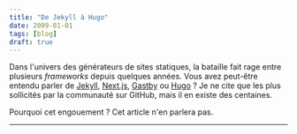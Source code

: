 ```yaml
---
title: "De Jekyll à Hugo"
date: 2099-01-01
tags: [blog]
draft: true
---
```


Dans l'univers des générateurs de sites statiques, la bataille fait rage entre
plusieurs _frameworks_ depuis quelques années. Vous avez peut-être entendu parler
de [Jekyll][1], [Next.js][2], [Gastby][3] ou [Hugo][4] ? Je ne cite que les plus
sollicités par la communauté sur GitHub, mais il en existe des centaines.

[1]: https://github.com/jekyll/jekyll
[2]: https://github.com/vercel/next.js
[3]: https://github.com/gatsbyjs/gatsby
[4]: https://github.com/gohugoio/hugo

Pourquoi cet engouement ? Cet article n'en parlera pas.

<!--more-->

---